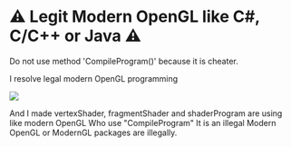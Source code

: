# :warning: Legit Modern OpenGL like C#, C/C++ or Java :warning:

Do not use method 'CompileProgram()' because it is cheater.

I resolve legal modern OpenGL programming

![](https://i.imgur.com/RBnwI7x.png)

And I made vertexShader, fragmentShader and shaderProgram are using like modern OpenGL
Who use "CompileProgram" It is an illegal Modern OpenGL or ModernGL packages are illegally.
